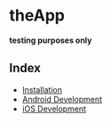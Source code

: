 # theApp

**testing purposes only**

## Index

- [Installation](./docs/01_installation.md)
- [Android Development](./docs/02_android.md)
- [iOS Development](./docs/03_ios.md)